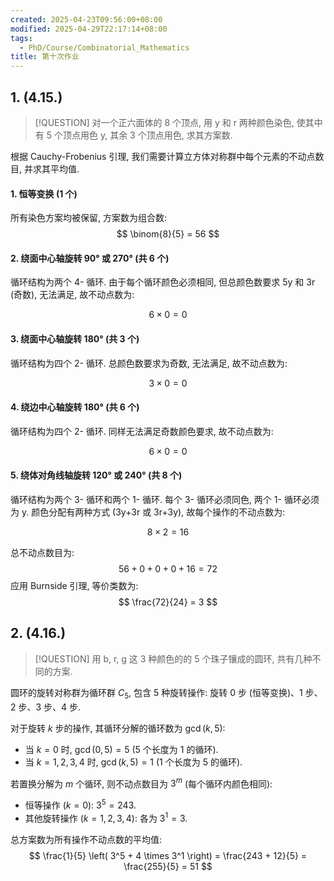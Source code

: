 ```yaml
---
created: 2025-04-23T09:56:00+08:00
modified: 2025-04-29T22:17:14+08:00
tags:
  - PhD/Course/Combinatorial_Mathematics
title: 第十次作业
---
```


## 1. (4.15.)

> [!QUESTION]
> 对一个正六面体的 8 个顶点, 用 y 和 r 两种颜色染色, 使其中有 5 个顶点用色 y, 其余 3 个顶点用色, 求其方案数.

根据 Cauchy-Frobenius 引理, 我们需要计算立方体对称群中每个元素的不动点数目, 并求其平均值.

#### 1. 恒等变换 (1 个)

所有染色方案均被保留, 方案数为组合数:
$$
\binom{8}{5} = 56
$$

#### 2. 绕面中心轴旋转 90° 或 270° (共 6 个)

循环结构为两个 4- 循环. 由于每个循环颜色必须相同, 但总颜色数要求 5y 和 3r (奇数), 无法满足, 故不动点数为:

$$
6 \times 0 = 0
$$

#### 3. 绕面中心轴旋转 180° (共 3 个)

循环结构为四个 2- 循环. 总颜色数要求为奇数, 无法满足, 故不动点数为:

$$
3 \times 0 = 0
$$

#### 4. 绕边中心轴旋转 180° (共 6 个)

循环结构为四个 2- 循环. 同样无法满足奇数颜色要求, 故不动点数为:

$$
6 \times 0 = 0
$$

#### 5. 绕体对角线轴旋转 120° 或 240° (共 8 个)

循环结构为两个 3- 循环和两个 1- 循环. 每个 3- 循环必须同色, 两个 1- 循环必须为 y. 颜色分配有两种方式 (3y+3r 或 3r+3y), 故每个操作的不动点数为:

$$
8 \times 2 = 16
$$

总不动点数目为:
$$
56 + 0 + 0 + 0 + 16 = 72
$$
应用 Burnside 引理, 等价类数为:
$$
\frac{72}{24} = 3
$$

## 2. (4.16.)

> [!QUESTION]
> 用 b, r, g 这 3 种颜色的的 5 个珠子镶成的圆环, 共有几种不同的方案.

圆环的旋转对称群为循环群 $C_5$, 包含 5 种旋转操作: 旋转 0 步 (恒等变换)、1 步、2 步、3 步、4 步.

对于旋转 $k$ 步的操作, 其循环分解的循环数为 $\gcd(k, 5)$:

- 当 $k=0$ 时, $\gcd(0, 5)=5$ (5 个长度为 1 的循环).
- 当 $k = 1, 2, 3, 4$ 时, $\gcd(k, 5) = 1$ (1 个长度为 5 的循环).

若置换分解为 $m$ 个循环, 则不动点数目为 $3^m$ (每个循环内颜色相同):

- 恒等操作 ($k = 0$): $3^5 = 243$.
- 其他旋转操作 ($k = 1, 2, 3, 4$): 各为 $3^1 = 3$.

总方案数为所有操作不动点数的平均值:
$$
\frac{1}{5} \left( 3^5 + 4 \times 3^1 \right) = \frac{243 + 12}{5} = \frac{255}{5} = 51
$$
